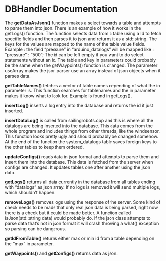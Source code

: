 DBHandler Documentation
=======================

The **getDataAsJson()** function makes a select towards a table and attempts to parse them into json.
There is an example of how it works in the getLogs() function.
The function selects data from a table using a Id to fetch specific fields and then parses it to json and returns it as a std::string. 
The keys for the values are mapped to the name of the table value fields. Example : the field “pressure” in “arduino_datalogs” will be mapped like : “pressure” : “500”;
The id can be left empty if you want to do select statements without an id. 
The table and key in parameters could probably be the same when the getWaypoints() function is changed. The parameter useArray makes the json parser use an array instead of json objects when it parses data. 

**getTableNames()** fetches a vector of table names depending of what the in parameter is. This function searches for tablenames and the in parameter makes it know what to look for. Example is found in getLogs().

**insertLog()** inserts a log entry into the database and returns the id it just inserted.

**insertDataLog()** is called from sailingrobots.cpp and this is where all the datalogs are being inserted into the database. This data comes from the whole program and includes things from other threads, like the windsensor. This function looks pretty ugly and should probably be changed somehow. At the end of the function the system_datalogs table saves foreign keys to the other tables to keep them ordered.

**updateConfigs()** reads data in json format and attempts to parse them and insert them into the database. This data is fetched from the server when configs are changed. It updates tables one after another using the json data.

**getLogs()** returns all data currently in the database from all tables ending with “datalogs” as json array. If no logs is removed it will send multiple logs, which shouldn’t happen.

**removeLogs()** removes logs using the response of the server. Some kind of check needs to be made that only real json data is being parsed, right now there is a check but it could be made better. 
A function called isJson(std::string data) would probably do. If the json class attempts to parse data that’s not in json format it will crash throwing a what() exception so parsing can be dangerous.

**getIdFromTable()** returns either max or min id from a table depending on the “max” in parameter.

**getWaypoints()** and **getConfigs()** returns data as json.